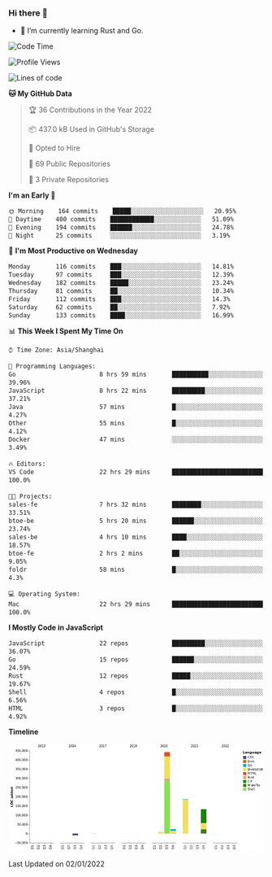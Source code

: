 ### Hi there 👋

- 🌱 I’m currently learning Rust and Go.

<!--START_SECTION:waka-->
![Code Time](http://img.shields.io/badge/Code%20Time-82%20hrs%2035%20mins-blue)

![Profile Views](http://img.shields.io/badge/Profile%20Views-1-blue)

![Lines of code](https://img.shields.io/badge/From%20Hello%20World%20I%27ve%20Written-793%20Thousand%20lines%20of%20code-blue)

**🐱 My GitHub Data** 

> 🏆 36 Contributions in the Year 2022
 > 
> 📦 437.0 kB Used in GitHub's Storage 
 > 
> 💼 Opted to Hire
 > 
> 📜 69 Public Repositories 
 > 
> 🔑 3 Private Repositories  
 > 
**I'm an Early 🐤** 

```text
🌞 Morning    164 commits    █████░░░░░░░░░░░░░░░░░░░░   20.95% 
🌆 Daytime    400 commits    ████████████░░░░░░░░░░░░░   51.09% 
🌃 Evening    194 commits    ██████░░░░░░░░░░░░░░░░░░░   24.78% 
🌙 Night      25 commits     ░░░░░░░░░░░░░░░░░░░░░░░░░   3.19%

```
📅 **I'm Most Productive on Wednesday** 

```text
Monday       116 commits    ███░░░░░░░░░░░░░░░░░░░░░░   14.81% 
Tuesday      97 commits     ███░░░░░░░░░░░░░░░░░░░░░░   12.39% 
Wednesday    182 commits    █████░░░░░░░░░░░░░░░░░░░░   23.24% 
Thursday     81 commits     ██░░░░░░░░░░░░░░░░░░░░░░░   10.34% 
Friday       112 commits    ███░░░░░░░░░░░░░░░░░░░░░░   14.3% 
Saturday     62 commits     ██░░░░░░░░░░░░░░░░░░░░░░░   7.92% 
Sunday       133 commits    ████░░░░░░░░░░░░░░░░░░░░░   16.99%

```


📊 **This Week I Spent My Time On** 

```text
⌚︎ Time Zone: Asia/Shanghai

💬 Programming Languages: 
Go                       8 hrs 59 mins       ██████████░░░░░░░░░░░░░░░   39.96% 
JavaScript               8 hrs 22 mins       █████████░░░░░░░░░░░░░░░░   37.21% 
Java                     57 mins             █░░░░░░░░░░░░░░░░░░░░░░░░   4.27% 
Other                    55 mins             █░░░░░░░░░░░░░░░░░░░░░░░░   4.12% 
Docker                   47 mins             ░░░░░░░░░░░░░░░░░░░░░░░░░   3.49%

🔥 Editors: 
VS Code                  22 hrs 29 mins      █████████████████████████   100.0%

🐱‍💻 Projects: 
sales-fe                 7 hrs 32 mins       ████████░░░░░░░░░░░░░░░░░   33.51% 
btoe-be                  5 hrs 20 mins       ██████░░░░░░░░░░░░░░░░░░░   23.74% 
sales-be                 4 hrs 10 mins       ████░░░░░░░░░░░░░░░░░░░░░   18.57% 
btoe-fe                  2 hrs 2 mins        ██░░░░░░░░░░░░░░░░░░░░░░░   9.05% 
foldr                    58 mins             █░░░░░░░░░░░░░░░░░░░░░░░░   4.3%

💻 Operating System: 
Mac                      22 hrs 29 mins      █████████████████████████   100.0%

```

**I Mostly Code in JavaScript** 

```text
JavaScript               22 repos            █████████░░░░░░░░░░░░░░░░   36.07% 
Go                       15 repos            ██████░░░░░░░░░░░░░░░░░░░   24.59% 
Rust                     12 repos            █████░░░░░░░░░░░░░░░░░░░░   19.67% 
Shell                    4 repos             █░░░░░░░░░░░░░░░░░░░░░░░░   6.56% 
HTML                     3 repos             █░░░░░░░░░░░░░░░░░░░░░░░░   4.92%

```


**Timeline**

![Chart not found](https://raw.githubusercontent.com/elton/elton/main/charts/bar_graph.png) 


 Last Updated on 02/01/2022
<!--END_SECTION:waka-->

<!--
**elton/elton** is a ✨ _special_ ✨ repository because its `README.md` (this file) appears on your GitHub profile.

Here are some ideas to get you started:

- 🔭 I’m currently working on ...
- 🌱 I’m currently learning ...
- 👯 I’m looking to collaborate on ...
- 🤔 I’m looking for help with ...
- 💬 Ask me about ...
- 📫 How to reach me: ...
- 😄 Pronouns: ...
- ⚡ Fun fact: ...
-->

